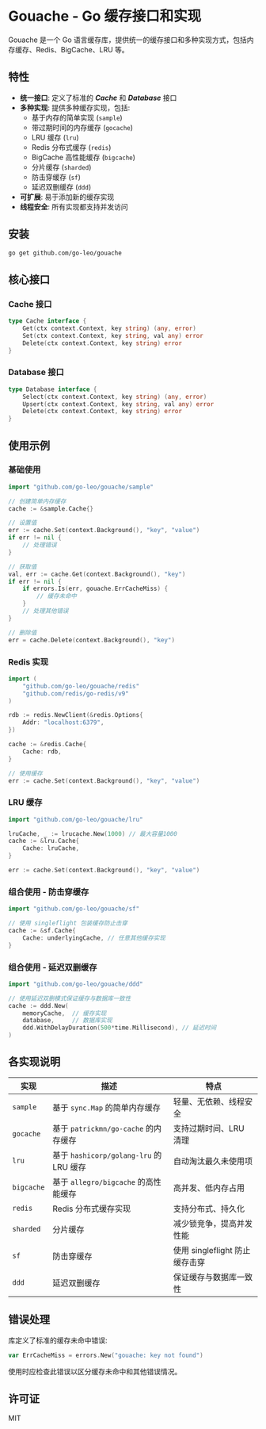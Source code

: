 # Gouache - Go 缓存接口和实现

Gouache 是一个 Go 语言缓存库，提供统一的缓存接口和多种实现方式，包括内存缓存、Redis、BigCache、LRU 等。

## 特性

- **统一接口**: 定义了标准的 ***Cache*** 和 ***Database*** 接口
- **多种实现**: 提供多种缓存实现，包括:
  - 基于内存的简单实现 (`sample`)
  - 带过期时间的内存缓存 (`gocache`)
  - LRU 缓存 (`lru`)
  - Redis 分布式缓存 (`redis`)
  - BigCache 高性能缓存 (`bigcache`)
  - 分片缓存 (`sharded`)
  - 防击穿缓存 (`sf`)
  - 延迟双删缓存 (`ddd`)
- **可扩展**: 易于添加新的缓存实现
- **线程安全**: 所有实现都支持并发访问

## 安装

```bash
go get github.com/go-leo/gouache
```

## 核心接口

### Cache 接口

```go
type Cache interface {
    Get(ctx context.Context, key string) (any, error)
    Set(ctx context.Context, key string, val any) error
    Delete(ctx context.Context, key string) error
}
```

### Database 接口

```go
type Database interface {
    Select(ctx context.Context, key string) (any, error)
    Upsert(ctx context.Context, key string, val any) error
    Delete(ctx context.Context, key string) error
}
```

## 使用示例

### 基础使用

```go
import "github.com/go-leo/gouache/sample"

// 创建简单内存缓存
cache := &sample.Cache{}

// 设置值
err := cache.Set(context.Background(), "key", "value")
if err != nil {
    // 处理错误
}

// 获取值
val, err := cache.Get(context.Background(), "key")
if err != nil {
    if errors.Is(err, gouache.ErrCacheMiss) {
        // 缓存未命中
    }
    // 处理其他错误
}

// 删除值
err = cache.Delete(context.Background(), "key")
```

### Redis 实现

```go
import (
    "github.com/go-leo/gouache/redis"
    "github.com/redis/go-redis/v9"
)

rdb := redis.NewClient(&redis.Options{
    Addr: "localhost:6379",
})

cache := &redis.Cache{
    Cache: rdb,
}

// 使用缓存
err := cache.Set(context.Background(), "key", "value")
```

### LRU 缓存

```go
import "github.com/go-leo/gouache/lru"

lruCache, _ := lrucache.New(1000) // 最大容量1000
cache := &lru.Cache{
    Cache: lruCache,
}

err := cache.Set(context.Background(), "key", "value")
```

### 组合使用 - 防击穿缓存

```go
import "github.com/go-leo/gouache/sf"

// 使用 singleflight 包装缓存防止击穿
cache := &sf.Cache{
    Cache: underlyingCache, // 任意其他缓存实现
}
```

### 组合使用 - 延迟双删缓存

```go
import "github.com/go-leo/gouache/ddd"

// 使用延迟双删模式保证缓存与数据库一致性
cache := ddd.New(
    memoryCache,  // 缓存实现
    database,     // 数据库实现
    ddd.WithDelayDuration(500*time.Millisecond), // 延迟时间
)
```

## 各实现说明

| 实现 | 描述 | 特点 |
|------|------|------|
| `sample` | 基于 `sync.Map` 的简单内存缓存 | 轻量、无依赖、线程安全 |
| `gocache` | 基于 `patrickmn/go-cache` 的内存缓存 | 支持过期时间、LRU 清理 |
| `lru` | 基于 `hashicorp/golang-lru` 的 LRU 缓存 | 自动淘汰最久未使用项 |
| `bigcache` | 基于 `allegro/bigcache` 的高性能缓存 | 高并发、低内存占用 |
| `redis` | Redis 分布式缓存实现 | 支持分布式、持久化 |
| `sharded` | 分片缓存 | 减少锁竞争，提高并发性能 |
| `sf` | 防击穿缓存 | 使用 singleflight 防止缓存击穿 |
| `ddd` | 延迟双删缓存 | 保证缓存与数据库一致性 |

## 错误处理

库定义了标准的缓存未命中错误:

```go
var ErrCacheMiss = errors.New("gouache: key not found")
```

使用时应检查此错误以区分缓存未命中和其他错误情况。

## 许可证

MIT